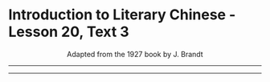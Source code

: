 # Introduction to Literary Chinese - Lesson 20, Text 3

<center>Adapted from the 1927 book by J. Brandt</center>

---

---
